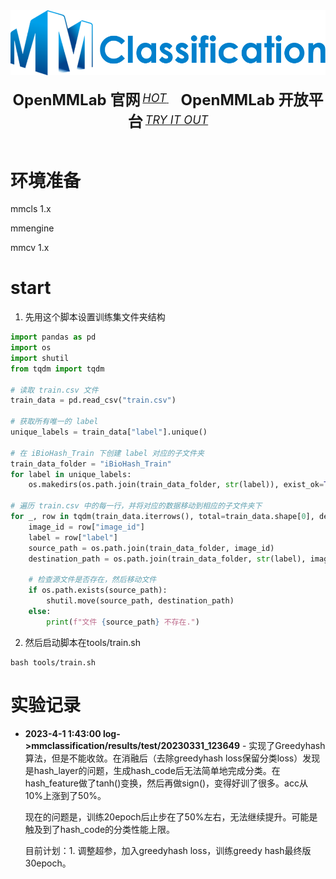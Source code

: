 <img src="resources/mmcls-logo.png" width="600"/>
  <div>&nbsp;</div>
  <div align="center">
    <b><font size="5">OpenMMLab 官网</font></b>
    <sup>
      <a href="https://openmmlab.com">
        <i><font size="4">HOT</font></i>
      </a>
    </sup>
    &nbsp;&nbsp;&nbsp;&nbsp;
    <b><font size="5">OpenMMLab 开放平台</font></b>
    <sup>
      <a href="https://platform.openmmlab.com">
        <i><font size="4">TRY IT OUT</font></i>
      </a>
    </sup>
  </div>
  <div>&nbsp;</div>


# 环境准备
mmcls 1.x

mmengine

mmcv 1.x

# start
1. 先用这个脚本设置训练集文件夹结构
```python
import pandas as pd
import os
import shutil
from tqdm import tqdm

# 读取 train.csv 文件
train_data = pd.read_csv("train.csv")

# 获取所有唯一的 label
unique_labels = train_data["label"].unique()

# 在 iBioHash_Train 下创建 label 对应的子文件夹
train_data_folder = "iBioHash_Train"
for label in unique_labels:
    os.makedirs(os.path.join(train_data_folder, str(label)), exist_ok=True)

# 遍历 train.csv 中的每一行，并将对应的数据移动到相应的子文件夹下
for _, row in tqdm(train_data.iterrows(), total=train_data.shape[0], desc="移动文件"):
    image_id = row["image_id"]
    label = row["label"]
    source_path = os.path.join(train_data_folder, image_id)
    destination_path = os.path.join(train_data_folder, str(label), image_id)

    # 检查源文件是否存在，然后移动文件
    if os.path.exists(source_path):
        shutil.move(source_path, destination_path)
    else:
        print(f"文件 {source_path} 不存在.")
```

2. 然后启动脚本在tools/train.sh

```shell
bash tools/train.sh
```

# 实验记录

- **2023-4-1 1:43:00 log->mmclassification/results/test/20230331_123649** - 实现了Greedyhash算法，但是不能收敛。在消融后（去除greedyhash loss保留分类loss）发现是hash_layer的问题，生成hash_code后无法简单地完成分类。在hash_feature做了tanh()变换，然后再做sign()，变得好训了很多。acc从10%上涨到了50%。

  现在的问题是，训练20epoch后止步在了50%左右，无法继续提升。可能是触及到了hash_code的分类性能上限。

  目前计划：1. 调整超参，加入greedyhash loss，训练greedy hash最终版30epoch。

